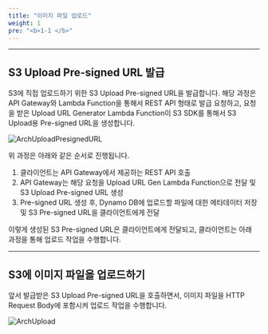 ```yaml
---
title: "이미지 파일 업로드"
weight: 1
pre: "<b>1-1 </b>"
---
```


---

## S3 Upload Pre-signed URL 발급

S3에 직접 업로드하기 위한 S3 Upload Pre-signed URL을 발급합니다. 해당 과정은 API Gateway와 Lambda Function을 통해서 REST API 형태로 발급 요청하고, 요청을 받은 Upload URL Generator Lambda Function이 S3 SDK를 통해서 S3 Upload용 Pre-signed URL을 생성합니다.

![ArchUploadPresignedURL](/images/architecture/arch_upload_signed.png)

위 과정은 아래와 같은 순서로 진행됩니다.
1. 클라이언트는 API Gateway에서 제공하는 REST API 호출
2. API Gateway는 해당 요청을 Upload URL Gen Lambda Function으로 전달 및 S3 Upload Pre-signed URL 생성
3. Pre-signed URL 생성 후, Dynamo DB에 업로드할 파일에 대한 메타데이터 저장 및 S3 Pre-signed URL을 클라이언트에게 전달

이렇게 생성된 S3 Pre-signed URL은 클라이언트에게 전달되고, 클라이언트는 아래 과정을 통해 업로드 작업을 수행합니다.

---

## S3에 이미지 파일을 업로드하기

앞서 발급받은 S3 Upload Pre-signed URL을 호출하면서, 이미지 파일을 HTTP Request Body에 포함시켜 업로드 작업을 수행합니다.

![ArchUpload](/images/architecture/arch_upload_s3.png)




